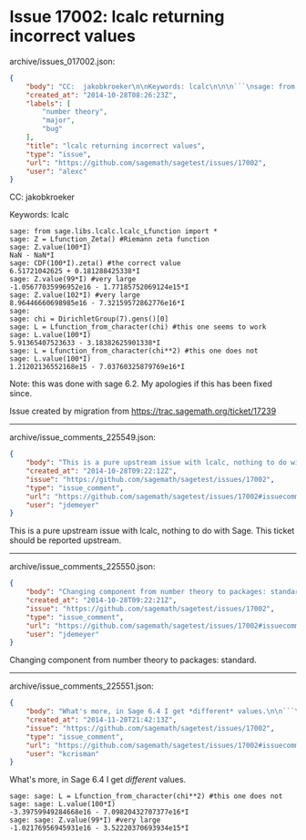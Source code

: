 # Issue 17002: lcalc returning incorrect values

archive/issues_017002.json:
```json
{
    "body": "CC:  jakobkroeker\n\nKeywords: lcalc\n\n\n```\nsage: from sage.libs.lcalc.lcalc_Lfunction import *\nsage: Z = Lfunction_Zeta() #Riemann zeta function\nsage: Z.value(100*I)\nNaN - NaN*I\nsage: CDF(100*I).zeta() #the correct value\n6.51721042625 + 0.181288425338*I\nsage: Z.value(99*I) #very large\n-1.05677035996952e16 - 1.77185752069124e15*I\nsage: Z.value(102*I) #very large\n8.96446660698985e16 - 7.32159572862776e16*I\nsage: \nsage: chi = DirichletGroup(7).gens()[0]\nsage: L = Lfunction_from_character(chi) #this one seems to work\nsage: L.value(100*I)\n5.91365407523633 - 3.18382625901338*I\nsage: L = Lfunction_from_character(chi**2) #this one does not\nsage: L.value(100*I)\n1.21202136552168e15 - 7.03760325879769e16*I\n```\n\n\nNote: this was done with sage 6.2. My apologies if this has been fixed since.\n\nIssue created by migration from https://trac.sagemath.org/ticket/17239\n\n",
    "created_at": "2014-10-28T08:26:23Z",
    "labels": [
        "number theory",
        "major",
        "bug"
    ],
    "title": "lcalc returning incorrect values",
    "type": "issue",
    "url": "https://github.com/sagemath/sagetest/issues/17002",
    "user": "alexc"
}
```
CC:  jakobkroeker

Keywords: lcalc


```
sage: from sage.libs.lcalc.lcalc_Lfunction import *
sage: Z = Lfunction_Zeta() #Riemann zeta function
sage: Z.value(100*I)
NaN - NaN*I
sage: CDF(100*I).zeta() #the correct value
6.51721042625 + 0.181288425338*I
sage: Z.value(99*I) #very large
-1.05677035996952e16 - 1.77185752069124e15*I
sage: Z.value(102*I) #very large
8.96446660698985e16 - 7.32159572862776e16*I
sage: 
sage: chi = DirichletGroup(7).gens()[0]
sage: L = Lfunction_from_character(chi) #this one seems to work
sage: L.value(100*I)
5.91365407523633 - 3.18382625901338*I
sage: L = Lfunction_from_character(chi**2) #this one does not
sage: L.value(100*I)
1.21202136552168e15 - 7.03760325879769e16*I
```


Note: this was done with sage 6.2. My apologies if this has been fixed since.

Issue created by migration from https://trac.sagemath.org/ticket/17239





---

archive/issue_comments_225549.json:
```json
{
    "body": "This is a pure upstream issue with lcalc, nothing to do with Sage. This ticket should be reported upstream.",
    "created_at": "2014-10-28T09:22:12Z",
    "issue": "https://github.com/sagemath/sagetest/issues/17002",
    "type": "issue_comment",
    "url": "https://github.com/sagemath/sagetest/issues/17002#issuecomment-225549",
    "user": "jdemeyer"
}
```

This is a pure upstream issue with lcalc, nothing to do with Sage. This ticket should be reported upstream.



---

archive/issue_comments_225550.json:
```json
{
    "body": "Changing component from number theory to packages: standard.",
    "created_at": "2014-10-28T09:22:21Z",
    "issue": "https://github.com/sagemath/sagetest/issues/17002",
    "type": "issue_comment",
    "url": "https://github.com/sagemath/sagetest/issues/17002#issuecomment-225550",
    "user": "jdemeyer"
}
```

Changing component from number theory to packages: standard.



---

archive/issue_comments_225551.json:
```json
{
    "body": "What's more, in Sage 6.4 I get *different* values.\n\n```\nsage: sage: L = Lfunction_from_character(chi**2) #this one does not\nsage: sage: L.value(100*I)\n-3.39759949284668e16 - 7.09820432707377e16*I\nsage: sage: Z.value(99*I) #very large\n-1.02176956945931e16 - 3.52220370693934e15*I\n```\n",
    "created_at": "2014-11-20T21:42:13Z",
    "issue": "https://github.com/sagemath/sagetest/issues/17002",
    "type": "issue_comment",
    "url": "https://github.com/sagemath/sagetest/issues/17002#issuecomment-225551",
    "user": "kcrisman"
}
```

What's more, in Sage 6.4 I get *different* values.

```
sage: sage: L = Lfunction_from_character(chi**2) #this one does not
sage: sage: L.value(100*I)
-3.39759949284668e16 - 7.09820432707377e16*I
sage: sage: Z.value(99*I) #very large
-1.02176956945931e16 - 3.52220370693934e15*I
```

